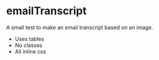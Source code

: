 # emailTranscript
A small test to make an email transcript based on an image.
- Uses tables
- No classes
- All inline css

